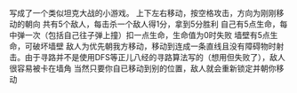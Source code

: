 

写成了一个类似坦克大战的小游戏。
上下左右移动，按空格攻击，方向为刚刚移动的朝向
共有5个敌人，每击杀一个敌人得1分，拿到5分胜利
自己有5点生命，每中弹一次（包括自己往子弹上撞）扣一点生命，生命值为0时失败
墙壁有5点生命，可破坏墙壁
敌人为优先朝我方移动，移动到连成一条直线且没有障碍物时射击。由于寻路并不是使用DFS等正儿八经的寻路算法写的（想用但失败了），敌人很容易被卡在墙角
    当然只要你自已移动到别的位置，敌人就会重新锁定并朝你移动